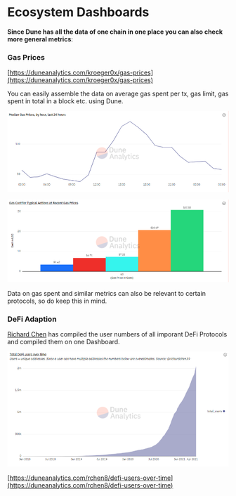 # Ecosystem Dashboards

**Since Dune has all the data of one chain in one place you can also check more general metrics**:  


### Gas Prices

[https://duneanalytics.com/kroeger0x/gas-prices](https://duneanalytics.com/kroeger0x/gas-prices)

You can easily assemble the data on average gas spent per tx, gas limit, gas spent in total in a block etc. using Dune. 

![](../../.gitbook/assets/image%20%2813%29.png)

![](../../.gitbook/assets/image%20%2823%29.png)

Data on gas spent and similar metrics can also be relevant to certain protocols, so do keep this in mind.

### **DeFi Adaption**

[Richard Chen](https://twitter.com/richardchen39) has compiled the user numbers of all imporant DeFi Protocols and compiled them on one Dashboard. 

![](../../.gitbook/assets/image%20%2821%29.png)

[https://duneanalytics.com/rchen8/defi-users-over-time](https://duneanalytics.com/rchen8/defi-users-over-time)


